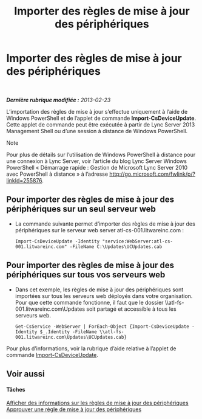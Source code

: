 ﻿---
title: Importer des règles de mise à jour des périphériques
TOCTitle: Importer des règles de mise à jour des périphériques
ms:assetid: 919e9c87-912b-4bc9-92e7-5998fc2e0bf0
ms:mtpsurl: https://technet.microsoft.com/fr-fr/library/JJ994056(v=OCS.15)
ms:contentKeyID: 53095466
ms.date: 05/20/2016
mtps_version: v=OCS.15
ms.translationtype: HT
---

# Importer des règles de mise à jour des périphériques

 

_**Dernière rubrique modifiée :** 2013-02-23_

L’importation des règles de mise à jour s’effectue uniquement à l’aide de Windows PowerShell et de l’applet de commande **Import-CsDeviceUpdate**. Cette applet de commande peut être exécutée à partir de Lync Server 2013 Management Shell ou d’une session à distance de Windows PowerShell.

> [!note]  
> Pour plus de détails sur l’utilisation de Windows PowerShell à distance pour une connexion à Lync Server, voir l’article du blog Lync Server Windows PowerShell « Démarrage rapide : Gestion de Microsoft Lync Server 2010 avec PowerShell à distance » à l’adresse <a href="http://go.microsoft.com/fwlink/p/?linkid=255876">http://go.microsoft.com/fwlink/p/?linkId=255876</a>.


## Pour importer des règles de mise à jour des périphériques sur un seul serveur web

  - La commande suivante permet d’importer des règles de mise à jour des périphériques sur le serveur web server atl-cs-001.litwareinc.com :
    
        Import-CsDeviceUpdate -Identity "service:WebServer:atl-cs-001.litwareinc.com" -FileName C:\Updates\UCUpdates.cab

## Pour importer des règles de mise à jour des périphériques sur tous vos serveurs web

  - Dans cet exemple, les règles de mise à jour des périphériques sont importées sur tous les serveurs web déployés dans votre organisation. Pour que cette commande fonctionne, il faut que le dossier \\\\atl-fs-001.litwareinc.com\\Updates soit partagé et accessible à tous les serveurs web.
    
        Get-CsService -WebServer | ForEach-Object {Import-CsDeviceUpdate -Identity $_.Identity -FileName \\atl-fs-001.litwareinc.com\Updates\UCUpdates.cab}

Pour plus d’informations, voir la rubrique d’aide relative à l’applet de commande [Import-CsDeviceUpdate](https://docs.microsoft.com/en-us/powershell/module/skype/Import-CsDeviceUpdate).

## Voir aussi

#### Tâches

[Afficher des informations sur les règles de mise à jour des périphériques](lync-server-2013-view-information-about-device-update-rules.md)  
[Approuver une règle de mise à jour des périphériques](lync-server-2013-approve-a-device-update-rule.md)

